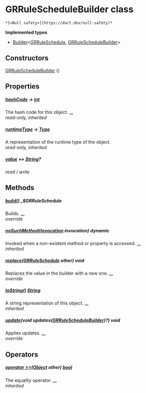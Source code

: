 


# GRRuleScheduleBuilder class






    *[<Null safety>](https://dart.dev/null-safety)*






**Implemented types**

- [Builder](https://pub.dev/documentation/built_value/8.1.4/built_value/Builder-class.html)&lt;[GRRuleSchedule](../third_party_yonomi_graphql_schema___generated___schema.docs.schema.gql/GRRuleSchedule-class.md), [GRRuleScheduleBuilder](../third_party_yonomi_graphql_schema___generated___schema.docs.schema.gql/GRRuleScheduleBuilder-class.md)>





## Constructors

[GRRuleScheduleBuilder](../third_party_yonomi_graphql_schema___generated___schema.docs.schema.gql/GRRuleScheduleBuilder/GRRuleScheduleBuilder.md) ()

    


## Properties

##### [hashCode](https://api.flutter.dev/flutter/dart-core/Object/hashCode.html) &#8594; [int](https://api.flutter.dev/flutter/dart-core/int-class.html)



The hash code for this object. [...](https://api.flutter.dev/flutter/dart-core/Object/hashCode.html)  
_read-only, inherited_



##### [runtimeType](https://api.flutter.dev/flutter/dart-core/Object/runtimeType.html) &#8594; [Type](https://api.flutter.dev/flutter/dart-core/Type-class.html)



A representation of the runtime type of the object.   
_read-only, inherited_



##### [value](../third_party_yonomi_graphql_schema___generated___schema.docs.schema.gql/GRRuleScheduleBuilder/value.md) &#8596; [String](https://api.flutter.dev/flutter/dart-core/String-class.html)?



   
_read / write_




## Methods

##### [build](../third_party_yonomi_graphql_schema___generated___schema.docs.schema.gql/GRRuleScheduleBuilder/build.md)() _$GRRuleSchedule



Builds. [...](../third_party_yonomi_graphql_schema___generated___schema.docs.schema.gql/GRRuleScheduleBuilder/build.md)  
_override_



##### [noSuchMethod](https://api.flutter.dev/flutter/dart-core/Object/noSuchMethod.html)([Invocation](https://api.flutter.dev/flutter/dart-core/Invocation-class.html) invocation) dynamic



Invoked when a non-existent method or property is accessed. [...](https://api.flutter.dev/flutter/dart-core/Object/noSuchMethod.html)  
_inherited_



##### [replace](../third_party_yonomi_graphql_schema___generated___schema.docs.schema.gql/GRRuleScheduleBuilder/replace.md)([GRRuleSchedule](../third_party_yonomi_graphql_schema___generated___schema.docs.schema.gql/GRRuleSchedule-class.md) other) void



Replaces the value in the builder with a new one. [...](../third_party_yonomi_graphql_schema___generated___schema.docs.schema.gql/GRRuleScheduleBuilder/replace.md)  
_override_



##### [toString](https://api.flutter.dev/flutter/dart-core/Object/toString.html)() [String](https://api.flutter.dev/flutter/dart-core/String-class.html)



A string representation of this object. [...](https://api.flutter.dev/flutter/dart-core/Object/toString.html)  
_inherited_



##### [update](../third_party_yonomi_graphql_schema___generated___schema.docs.schema.gql/GRRuleScheduleBuilder/update.md)(void updates([GRRuleScheduleBuilder](../third_party_yonomi_graphql_schema___generated___schema.docs.schema.gql/GRRuleScheduleBuilder-class.md))?) void



Applies updates. [...](../third_party_yonomi_graphql_schema___generated___schema.docs.schema.gql/GRRuleScheduleBuilder/update.md)  
_override_




## Operators

##### [operator ==](https://api.flutter.dev/flutter/dart-core/Object/operator_equals.html)([Object](https://api.flutter.dev/flutter/dart-core/Object-class.html) other) [bool](https://api.flutter.dev/flutter/dart-core/bool-class.html)



The equality operator. [...](https://api.flutter.dev/flutter/dart-core/Object/operator_equals.html)  
_inherited_











